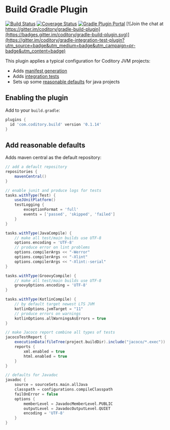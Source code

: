 # Build Gradle Plugin
[![Build Status](https://github.com/coditory/gradle-build-plugin/workflows/Build/badge.svg?branch=master)](https://github.com/coditory/gradle-build-plugin/actions?query=workflow%3ABuild+branch%3Amaster)
[![Coverage Status](https://coveralls.io/repos/github/coditory/gradle-build-plugin/badge.svg?branch=master)](https://coveralls.io/github/coditory/gradle-build-plugin?branch=master)
[![Gradle Plugin Portal](https://img.shields.io/badge/Plugin_Portal-v0.1.14-green.svg)](https://plugins.gradle.org/plugin/com.coditory.build)
[![Join the chat at https://gitter.im/coditory/gradle-build-plugin](https://badges.gitter.im/coditory/gradle-build-plugin.svg)](https://gitter.im/coditory/gradle-integration-test-plugin?utm_source=badge&utm_medium=badge&utm_campaign=pr-badge&utm_content=badge)

This plugin applies a typical configuration for Coditory JVM projects:
- Adds [manifest generation](https://github.com/coditory/gradle-manifest-plugin)
- Adds [integration tests](https://github.com/coditory/gradle-integration-test-plugin)
- Sets up some [reasonable defaults](#add-reasonable-defaults) for java projects

## Enabling the plugin

Add to your `build.gradle`:

```gradle
plugins {
  id 'com.coditory.build' version '0.1.14'
}
```

## Add reasonable defaults

Adds maven central as the default repository:

```gradle
// add a default repository
repositories {
    mavenCentral()
}

// enable junit and produce logs for tests
tasks.withType(Test) {
    useJUnitPlatform()
    testLogging {
        exceptionFormat = 'full'
        events = ['passed', 'skipped', 'failed']
    }
}

tasks.withType(JavaCompile) {
    // make all test/main builds use UTF-8
    options.encoding = 'UTF-8'
    // produce error on lint problems
    options.compilerArgs << "-Werror"
    options.compilerArgs << "-Xlint"
    options.compilerArgs << "-Xlint:-serial"
}

tasks.withType(GroovyCompile) {
    // make all test/main builds use UTF-8
    groovyOptions.encoding = 'UTF-8'
}

tasks.withType(KotlinCompile) {
    // by default target newest LTS JVM
    kotlinOptions.jvmTarget = "11"
    // produce errors on warnings
    kotlinOptions.allWarningsAsErrors = true
}

// make Jacoco report combine all types of tests
jacocoTestReport {
    executionData(fileTree(project.buildDir).include("jacoco/*.exec"))
    reports {
        xml.enabled = true
        html.enabled = true
    }
}

// defaults for Javadoc
javadoc {
    source = sourceSets.main.allJava
    classpath = configurations.compileClasspath
    failOnError = false
    options {
        memberLevel = JavadocMemberLevel.PUBLIC
        outputLevel = JavadocOutputLevel.QUIET
        encoding = 'UTF-8'
    }
}
```
